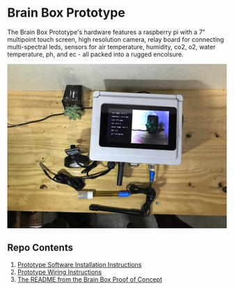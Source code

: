 # Brain Box Prototype

The Brain Box Prototype's hardware features a raspberry pi with a 7" multipoint touch screen, high resolution camera, relay board for connecting multi-spectral leds, sensors for air temperature, humidity, co2, o2, water temperature, ph, and ec - all packed into a rugged encolsure.

![](completed_prototype_photos/brain_box_complete.jpeg)

## Repo Contents
1. [Prototype Software Installation Instructions](./prototype_software_installation_instructions.md)
2. [Prototype Wiring Instructions](./prototype_wiring_instructions.md)
3. [The README from the Brain Box Proof of Concept](./proof_of_concept_readme.md)
